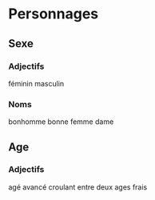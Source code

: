# Personnages

## Sexe

### Adjectifs

féminin
masculin

### Noms

bonhomme
bonne femme
dame

## Age

### Adjectifs

agé
avancé
croulant
entre deux ages
frais
